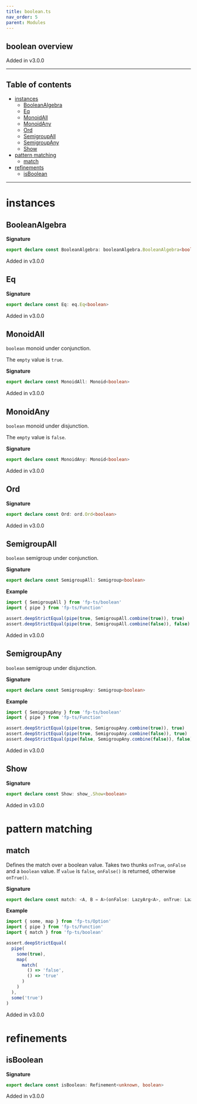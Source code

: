 ```yaml
---
title: boolean.ts
nav_order: 5
parent: Modules
---
```


## boolean overview

Added in v3.0.0

---

<h2 class="text-delta">Table of contents</h2>

- [instances](#instances)
  - [BooleanAlgebra](#booleanalgebra)
  - [Eq](#eq)
  - [MonoidAll](#monoidall)
  - [MonoidAny](#monoidany)
  - [Ord](#ord)
  - [SemigroupAll](#semigroupall)
  - [SemigroupAny](#semigroupany)
  - [Show](#show)
- [pattern matching](#pattern-matching)
  - [match](#match)
- [refinements](#refinements)
  - [isBoolean](#isboolean)

---

# instances

## BooleanAlgebra

**Signature**

```ts
export declare const BooleanAlgebra: booleanAlgebra.BooleanAlgebra<boolean>
```

Added in v3.0.0

## Eq

**Signature**

```ts
export declare const Eq: eq.Eq<boolean>
```

Added in v3.0.0

## MonoidAll

`boolean` monoid under conjunction.

The `empty` value is `true`.

**Signature**

```ts
export declare const MonoidAll: Monoid<boolean>
```

Added in v3.0.0

## MonoidAny

`boolean` monoid under disjunction.

The `empty` value is `false`.

**Signature**

```ts
export declare const MonoidAny: Monoid<boolean>
```

Added in v3.0.0

## Ord

**Signature**

```ts
export declare const Ord: ord.Ord<boolean>
```

Added in v3.0.0

## SemigroupAll

`boolean` semigroup under conjunction.

**Signature**

```ts
export declare const SemigroupAll: Semigroup<boolean>
```

**Example**

```ts
import { SemigroupAll } from 'fp-ts/boolean'
import { pipe } from 'fp-ts/Function'

assert.deepStrictEqual(pipe(true, SemigroupAll.combine(true)), true)
assert.deepStrictEqual(pipe(true, SemigroupAll.combine(false)), false)
```

Added in v3.0.0

## SemigroupAny

`boolean` semigroup under disjunction.

**Signature**

```ts
export declare const SemigroupAny: Semigroup<boolean>
```

**Example**

```ts
import { SemigroupAny } from 'fp-ts/boolean'
import { pipe } from 'fp-ts/Function'

assert.deepStrictEqual(pipe(true, SemigroupAny.combine(true)), true)
assert.deepStrictEqual(pipe(true, SemigroupAny.combine(false)), true)
assert.deepStrictEqual(pipe(false, SemigroupAny.combine(false)), false)
```

Added in v3.0.0

## Show

**Signature**

```ts
export declare const Show: show_.Show<boolean>
```

Added in v3.0.0

# pattern matching

## match

Defines the match over a boolean value.
Takes two thunks `onTrue`, `onFalse` and a `boolean` value.
If `value` is `false`, `onFalse()` is returned, otherwise `onTrue()`.

**Signature**

```ts
export declare const match: <A, B = A>(onFalse: LazyArg<A>, onTrue: LazyArg<B>) => (value: boolean) => A | B
```

**Example**

```ts
import { some, map } from 'fp-ts/Option'
import { pipe } from 'fp-ts/Function'
import { match } from 'fp-ts/boolean'

assert.deepStrictEqual(
  pipe(
    some(true),
    map(
      match(
        () => 'false',
        () => 'true'
      )
    )
  ),
  some('true')
)
```

Added in v3.0.0

# refinements

## isBoolean

**Signature**

```ts
export declare const isBoolean: Refinement<unknown, boolean>
```

Added in v3.0.0

